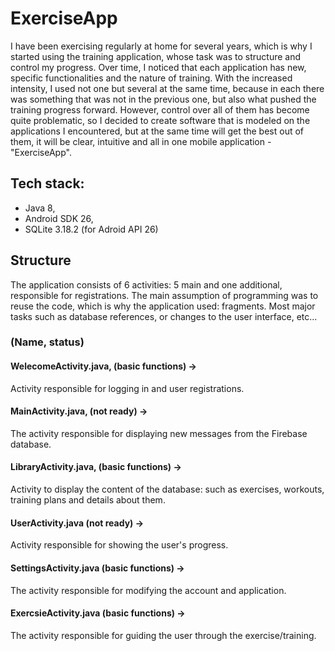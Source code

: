 # ExerciseApp
I have been exercising regularly at home for several years, which is why I started using the training application, whose task was to structure and control my progress. Over time, I noticed that each application has new, specific functionalities and the nature of training. With the increased intensity, I used not one but several at the same time, because in each there was something that was not in the previous one, but also what pushed the training progress forward. However, control over all of them has become quite problematic, so I decided to create software that is modeled on the applications I encountered, but at the same time will get the best out of them, it will be clear, intuitive and all in one mobile application - "ExerciseApp".

## Tech stack:
- Java 8,
- Android SDK 26,
- SQLite 3.18.2 (for Adroid API 26)

## Structure
The application consists of 6 activities: 5 main and one additional, responsible for registrations.
The main assumption of programming was to reuse the code, which is why the application used: fragments. Most major tasks such as database references, or changes to the user interface, etc...

### (Name, status)
#### WelecomeActivity.java, (basic functions) ->
Activity responsible for logging in and user registrations.

#### MainActivity.java, (not ready) -> 
The activity responsible for displaying new messages from the Firebase database.

#### LibraryActivity.java, (basic functions) -> 
Activity to display the content of the database: such as exercises, workouts, training plans and details about them.

#### UserActivity.java (not ready) -> 
Activity responsible for showing the user's progress.

#### SettingsActivity.java (basic functions) -> 
The activity responsible for modifying the account and application.

#### ExercsieActivity.java (basic functions) ->
The activity responsible for guiding the user through the exercise/training.



